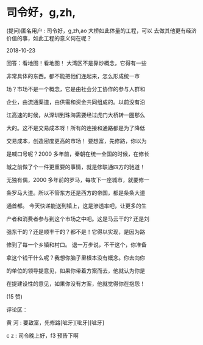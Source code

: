 # 司令好，g,zh,

(提问)匿名用户 : 司令好，g,zh,ao 大桥如此体量的工程，可以 去做其他更有经济价值的事，如此工程的意义何在呢？

2018-10-23

回答：看地图！看地图！ 大湾区不是靠炒概念，它得有一些

非常具体的东西。都不能把他们连起来，怎么形成统一市

场？市场不是一个概念，它是由社会分工协作的参与人群和

企业，由流通渠道，由供需和资金共同组成的。以前没有沿

江高速的时候，从深圳到珠海需要经过虎门大桥转一圈那么

大的。这不是交易成本呀！所有的连接和通路都是为了降低

交易成本，创造密度更高的市场！ 要想富，先修路，你以为

是喊口号呢？2000 多年前，秦朝在统一全国的时候，在修长

城之前做了个一件更重要的事情，就是修联通四方的驰道！

无独有偶，2000 多年前的罗马，每攻下一座城市，就要修一

条罗马大道。所以不管东方还是西方的帝国，都是条条大道

通首都。 今天快递能送到镇上，这是渗透率吧，让更多的生

产者和消费者参与到这个市场之中吧。这是马云干的? 还是刘

强东干的？还是顺丰干的？都不是！它得以实现，是因为路

修到了每一个乡镇和村口。 退一万步说，不干这个，你准备

拿这个钱干什么呢？我想你脑子里根本没有概念。你去向你

的单位的领导提意见，如果你带着方案而去，他就认为你是

在提建设性的意见，如果你没有方案，他就觉得你在抱怨！

(15 赞)

评论区：

黄 河 : 要致富，先修路[呲牙][呲牙][呲牙]

c z : 司令晚上好，f3 预告下啊